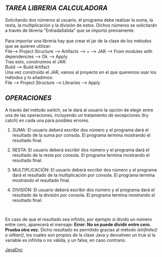 ***TAREA LIBRERIA CALCULADORA*** <br>
------------------------
Solicitando dos números al usuario, el programa debe realizar la suma, la resta, la multiplicación y la división de estos. Dichos números se solicitarán a través de librería
"EntradaSalida" que se importó previamente. <br><br>
Para importar una librería hay que crear el jar de la clase de los métodos que se quieren utilizar: <br>
File--> Project Structure --> Artifacts --> + --> JAR --> From modules with dependencies --> Ok --> Apply <br>
Tras esto, construimos el JAR: <br>
Build --> Build Artifact <br>
Una vez construido el JAR, vamos al proyecto en el que queremos usar los métodos y lo añadimos:<br>
File --> Project Structure --> Libraries --> Apply

***OPERACIONES***<br>
---------------------------
A través del método switch, se le dará al usuario la opción de elegir entre una de las operaciones, incluyendo un tratamiento de excepciones (try catch) en cada una para posibles errores.

1. SUMA:
El usuario deberá escribir dos número y el programa dará el resultado de la suma por consola. El programa termina mostrando el resultado final.

2. RESTA:
El usuario deberá escribir dos número y el programa dará el resultado de la resta por consola. El programa termina mostrando el resultado final.

3. MULTIPLICACIÓN:
El usuario deberá escribir dos número y el programa dará el resultado de la multiplicación por consola. El programa termina mostrando el resultado final.

4. DIVISIÓN:
El usuario deberá escribir dos número y el programa dará el resultado de la división por consola. El programa termina mostrando el resultado final. 
<br>


En caso de que el resultado sea infinito, por ejemplo si divido un número entre cero, aparecerá el mensaje: **Error: No se puede dividir entre cero. Prueba otra vez.** 
Dicho resultado es permitido gracias al método *isInfinite()* o *isNan()*, los cuales son propios de la clase Java y devuelven un true si la variable es infinita o no válida, y un false, en caso contrario.

[JavaDoc](file:///C:/Users/javie/IdeaProjects/TareaLibreriaJorge/docs/index.html)

